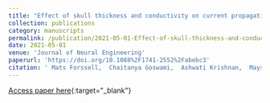 ```yaml
---
title: "Effect of skull thickness and conductivity on current propagation for noninvasively injected currents"
collection: publications
category: manuscripts
permalink: /publication/2021-05-01-Effect-of-skull-thickness-and-conductivity-on-current-propagation-for-noninvasively-injected-currents
date: 2021-05-01
venue: 'Journal of Neural Engineering'
paperurl: 'https://doi.org/10.1088%2F1741-2552%2Fabebc3'
citation: ' Mats Forssell,  Chaitanya Goswami,  Ashwati Krishnan,  Maysamreza Chamanzar,  Pulkit Grover, &quot;Effect of skull thickness and conductivity on current propagation for noninvasively injected currents.&quot; Journal of Neural Engineering, 2021.'
---
```

[Access paper here](https://doi.org/10.1088%2F1741-2552%2Fabebc3){:target="_blank"}
